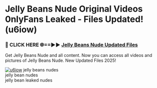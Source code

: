# Jelly Beans Nude Original Videos 0nlyFans Leaked - Files Updated! (u6iow)

<h3>🔴 CLICK HERE 🌐==►► <a href="https://tinyurl.com/52m3yx9h" rel="nofollow">Jelly Beans Nude Updated Files</a></h3>

Get Jelly Beans Nude and all content. Now you can access all videos and pictures of Jelly Beans Nude. New Updated Files 2025!

[![u6iow](https://i.imgur.com/TnHtlc8.gif)](https://tinyurl.com/52m3yx9h)
jelly beans nudes<br>
jelly bean nudes<br>
jelly bean leaked nudes